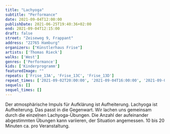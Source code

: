 ```yaml
---
title: "Lachyoga"
subtitle: "Performance"
date: 2021-09-04T12:00:00
publishDate: 2021-06-25T19:40:36+02:00
end: 2021-09-04T12:15:00
draft: false
street: "Zeiseweg 9, Frappant"
address: "22765 Hamburg"
organizers: ["Künstlerhaus Frise"]
artists: ['Thomas Rieck']
walks: ['West']
genres: ['Performance']
kids: ['Kinderprogramm']
featuredImage: ""
repeats: ['Frise_13A', 'Frise_13C', 'Frise_13D']
repeat_times: ['2021-09-02T20:00:00', '2021-09-04T16:00:00', '2021-09-05T12:00:00']
sequels: []
sequel_times: []
---
```


Der atmosphärische Impuls für Aufklärung ist Aufheiterung. Lachyoga ist Aufheiterung. Das passt in die Gegenwart. Wir lachen uns gemeinsam durch die einzelnen Lachyoga-Übungen. Die Anzahl der aufeinander abgestimmten Übungen kann variieren, der Situation angemessen. 10 bis 20 Minuten ca. pro Veranstaltung.